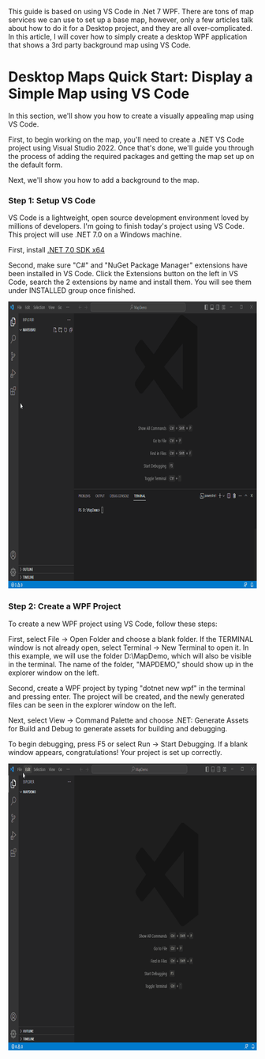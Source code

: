 This guide is based on using VS Code in .Net 7 WPF. There are tons of map services we can use to set up a base map, however, only a few articles talk about how to do it for a Desktop project, and they are all over-complicated. In this article, I will cover how to simply create a desktop WPF application that shows a 3rd party background map using VS Code.  

# Desktop Maps Quick Start: Display a Simple Map using VS Code

In this section, we'll show you how to create a visually appealing map using VS Code. 

First, to begin working on the map, you'll need to create a .NET VS Code project using Visual Studio 2022. Once that's done, we'll guide you through the process of adding the required packages and getting the map set up on the default form. 

Next, we'll show you how to add a background to the map.

### Step 1: Setup VS Code

VS Code is a lightweight, open source development environment loved by millions of developers. I'm going to finish today's project using VS Code. This project will use .NET 7.0 on a Windows machine.

First, install [.NET 7.0 SDK x64](https://dotnet.microsoft.com/en-us/download)

Second, make sure "C#" and "NuGet Package Manager" extensions have been installed in VS Code. Click the Extensions button on the left in VS Code, search the 2 extensions by name and install them. You will see them under INSTALLED group once finished.

<img src="./assets/Add_Extensions_ScreenShot.gif"  width="840" height="580">

### Step 2: Create a WPF Project

To create a new WPF project using VS Code, follow these steps:

First, select File → Open Folder and choose a blank folder. If the TERMINAL window is not already open, select Terminal → New Terminal to open it. In this example, we will use the folder D:\MapDemo, which will also be visible in the terminal. The name of the folder, "MAPDEMO," should show up in the explorer window on the left.

Second, create a WPF project by typing "dotnet new wpf" in the terminal and pressing enter. The project will be created, and the newly generated files can be seen in the explorer window on the left.

Next, select View → Command Palette and choose .NET: Generate Assets for Build and Debug to generate assets for building and debugging.

To begin debugging, press F5 or select Run → Start Debugging. If a blank window appears, congratulations! Your project is set up correctly.

<img src="./assets/Create_WPF_Project_ScreenShot.gif"  width="840" height="580">
